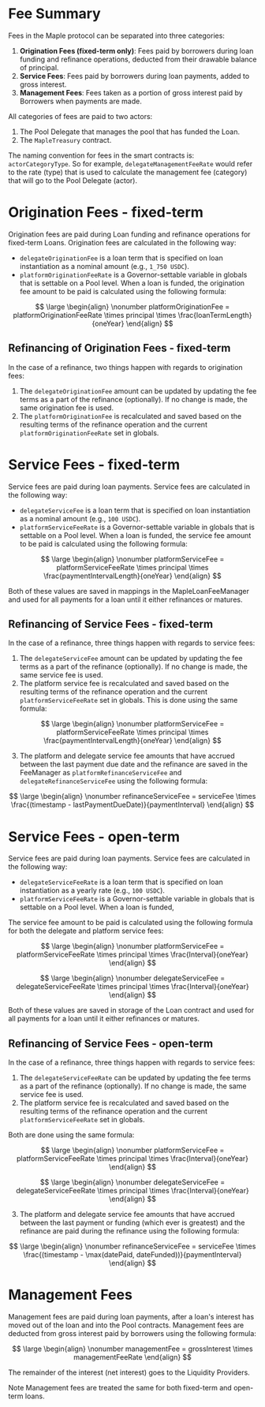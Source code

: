 # Fee Summary
Fees in the Maple protocol can be separated into three categories:
1. **Origination Fees (fixed-term only)**: Fees paid by borrowers during loan funding and refinance operations, deducted from their drawable balance of principal.
2. **Service Fees**: Fees paid by borrowers during loan payments, added to gross interest.
3. **Management Fees**: Fees taken as a portion of gross interest paid by Borrowers when payments are made.

All categories of fees are paid to two actors:
1. The Pool Delegate that manages the pool that has funded the Loan.
2. The `MapleTreasury` contract.

The naming convention for fees in the smart contracts is: `actorCategoryType`. So for example, `delegateManagementFeeRate` would refer to the rate (type) that is used to calculate the management fee (category) that will go to the Pool Delegate (actor).

# Origination Fees - fixed-term

Origination fees are paid during Loan funding and refinance operations for fixed-term Loans. Origination fees are calculated in the following way:
- `delegateOriginationFee` is a loan term that is specified on loan instantiation as a nominal amount (e.g., `1_750 USDC`).
- `platformOriginationFeeRate` is a Governor-settable variable in globals that is settable on a Pool level. When a loan is funded, the origination fee amount to be paid is calculated using the following formula:



$$
\large
\begin{align}
\nonumber platformOriginationFee = platformOriginationFeeRate \times principal \times \frac{loanTermLength}{oneYear}
\end{align}
$$



## Refinancing of Origination Fees - fixed-term

In the case of a refinance, two things happen with regards to origination fees:
1. The `delegateOriginationFee` amount can be updated by updating the fee terms as a part of the refinance (optionally). If no change is made, the same origination fee is used.
2. The `platformOriginationFee` is recalculated and saved based on the resulting terms of the refinance operation and the current `platformOriginationFeeRate` set in globals.

# Service Fees - fixed-term

Service fees are paid during loan payments. Service fees are calculated in the following way:
- `delegateServiceFee` is a loan term that is specified on loan instantiation as a nominal amount (e.g., `100 USDC`).
- `platformServiceFeeRate` is a Governor-settable variable in globals that is settable on a Pool level. When a loan is funded, the service fee amount to be paid is calculated using the following formula:



$$
\large
\begin{align}
\nonumber platformServiceFee = platformServiceFeeRate \times principal \times \frac{paymentIntervalLength}{oneYear}
\end{align}
$$



Both of these values are saved in mappings in the MapleLoanFeeManager and used for all payments for a loan until it either refinances or matures.

## Refinancing of Service Fees - fixed-term

In the case of a refinance, three things happen with regards to service fees:
1. The `delegateServiceFee` amount can be updated by updating the fee terms as a part of the refinance (optionally). If no change is made, the same service fee is used.
2. The platform service fee is recalculated and saved based on the resulting terms of the refinance operation and the current `platformServiceFeeRate` set in globals. This is done using the same formula:



$$
\large
\begin{align}
\nonumber platformServiceFee = platformServiceFeeRate \times principal \times \frac{paymentIntervalLength}{oneYear}
\end{align}
$$



3. The platform and delegate service fee amounts that have accrued between the last payment due date and the refinance are saved in the FeeManager as `platformRefinanceServiceFee` and `delegateRefinanceServiceFee` using the following formula:



$$
\large
\begin{align}
\nonumber refinanceServiceFee = serviceFee \times \frac{(timestamp - lastPaymentDueDate)}{paymentInterval}
\end{align}
$$

# Service Fees - open-term

Service fees are paid during loan payments. Service fees are calculated in the following way:
- `delegateServiceFeeRate` is a loan term that is specified on loan instantiation as a yearly rate (e.g., `100 USDC`).
- `platformServiceFeeRate` is a Governor-settable variable in globals that is settable on a Pool level. When a loan is funded,

The service fee amount to be paid is calculated using the following formula for both the delegate and platform service fees:



$$
\large
\begin{align}
\nonumber platformServiceFee = platformServiceFeeRate \times principal \times \frac{Interval}{oneYear}
\end{align}
$$

$$
\large
\begin{align}
\nonumber delegateServiceFee = delegateServiceFeeRate \times principal \times \frac{Interval}{oneYear}
\end{align}
$$



Both of these values are saved in storage of the Loan contract and used for all payments for a loan until it either refinances or matures.

## Refinancing of Service Fees - open-term

In the case of a refinance, three things happen with regards to service fees:
1. The `delegateServiceFeeRate` can be updated by updating the fee terms as a part of the refinance (optionally). If no change is made, the same service fee is used.
2. The platform service fee is recalculated and saved based on the resulting terms of the refinance operation and the current `platformServiceFeeRate` set in globals.

Both are done using the same formula:

$$
\large
\begin{align}
\nonumber platformServiceFee = platformServiceFeeRate \times principal \times \frac{Interval}{oneYear}
\end{align}
$$

$$
\large
\begin{align}
\nonumber delegateServiceFee = delegateServiceFeeRate \times principal \times \frac{Interval}{oneYear}
\end{align}
$$


3. The platform and delegate service fee amounts that have accrued between the last payment or funding (which ever is greatest) and the refinance are paid during the refinance using the following formula:


$$
\large
\begin{align}
\nonumber refinanceServiceFee = serviceFee \times \frac{(timestamp - \max(datePaid, dateFunded))}{paymentInterval}
\end{align}
$$



# Management Fees

Management fees are paid during loan payments, after a loan's interest has moved out of the loan and into the Pool contracts. Management fees are deducted from gross interest paid by borrowers using the following formula:



$$
\large
\begin{align}
\nonumber managementFee = grossInterest \times managementFeeRate
\end{align}
$$



The remainder of the interest (net interest) goes to the Liquidity Providers.

Note Management fees are treated the same for both fixed-term and open-term loans.
